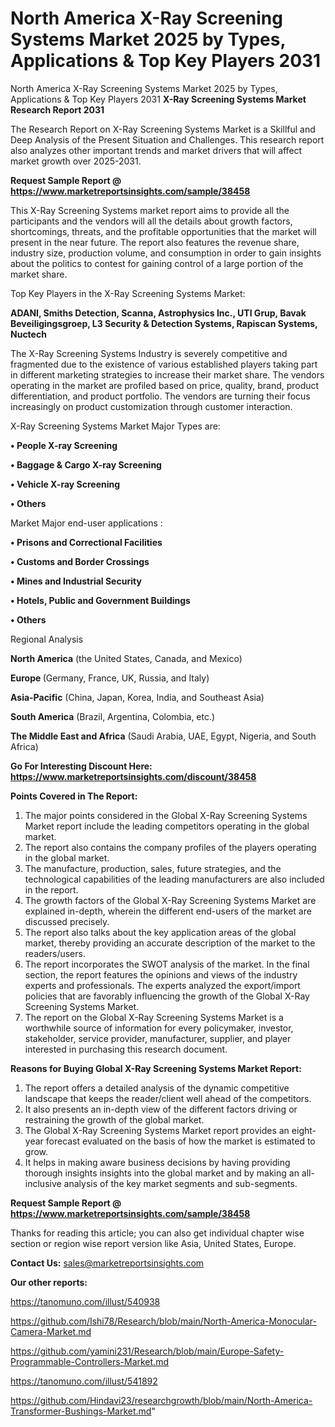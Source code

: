 # North America X-Ray Screening Systems Market 2025 by Types, Applications & Top Key Players 2031
North America X-Ray Screening Systems Market 2025 by Types, Applications & Top Key Players 2031
<strong>X-Ray Screening Systems Market Research Report 2031</strong>

The Research Report on X-Ray Screening Systems Market is a Skillful and Deep Analysis of the Present Situation and Challenges. This research report also analyzes other important trends and market drivers that will affect market growth over 2025-2031.

<strong>Request Sample Report @ <a href=https://www.marketreportsinsights.com/sample/38458>https://www.marketreportsinsights.com/sample/38458</a></strong>

This X-Ray Screening Systems market report aims to provide all the participants and the vendors will all the details about growth factors, shortcomings, threats, and the profitable opportunities that the market will present in the near future. The report also features the revenue share, industry size, production volume, and consumption in order to gain insights about the politics to contest for gaining control of a large portion of the market share.

Top Key Players in the X-Ray Screening Systems Market:

<strong>ADANI, Smiths Detection, Scanna, Astrophysics Inc., UTI Grup, Bavak Beveiligingsgroep, L3 Security & Detection Systems, Rapiscan Systems, Nuctech</strong>

The X-Ray Screening Systems Industry is severely competitive and fragmented due to the existence of various established players taking part in different marketing strategies to increase their market share. The vendors operating in the market are profiled based on price, quality, brand, product differentiation, and product portfolio. The vendors are turning their focus increasingly on product customization through customer interaction.

X-Ray Screening Systems Market Major Types are:

<strong>•  People X-ray Screening

•  Baggage & Cargo X-ray Screening

•  Vehicle X-ray Screening

•  Others</strong>

Market Major end-user applications :

<strong>•  Prisons and Correctional Facilities

•  Customs and Border Crossings

•  Mines and Industrial Security

•  Hotels, Public and Government Buildings

•  Others</strong>

Regional Analysis

</u><strong><b>North America</b></strong> (the United States, Canada, and Mexico)

<strong><b>Europe </b></strong>(Germany, France, UK, Russia, and Italy)

<strong><b>Asia-Pacific</b></strong> (China, Japan, Korea, India, and Southeast Asia)

<strong><b>South America</b></strong> (Brazil, Argentina, Colombia, etc.)

<strong><b>The Middle East and Africa</b></strong> (Saudi Arabia, UAE, Egypt, Nigeria, and South Africa)

<strong>Go For Interesting Discount Here: <a href=https://www.marketreportsinsights.com/discount/38458>https://www.marketreportsinsights.com/discount/38458</a></strong>

<strong>Points Covered in The Report:</strong>
<ol>
  <li>The major points considered in the Global X-Ray Screening Systems Market report include the leading competitors operating in the global market.</li>
  <li>The report also contains the company profiles of the players operating in the global market.</li>
  <li>The manufacture, production, sales, future strategies, and the technological capabilities of the leading manufacturers are also included in the report.</li>
  <li>The growth factors of the Global X-Ray Screening Systems Market are explained in-depth, wherein the different end-users of the market are discussed precisely.</li>
  <li>The report also talks about the key application areas of the global market, thereby providing an accurate description of the market to the readers/users.</li>
  <li>The report incorporates the SWOT analysis of the market. In the final section, the report features the opinions and views of the industry experts and professionals. The experts analyzed the export/import policies that are favorably influencing the growth of the Global X-Ray Screening Systems Market.</li>
  <li>The report on the Global X-Ray Screening Systems Market is a worthwhile source of information for every policymaker, investor, stakeholder, service provider, manufacturer, supplier, and player interested in purchasing this research document.</li>
</ol>
<strong>Reasons for Buying Global X-Ray Screening Systems Market Report:</strong>

<ol>
  <li>The report offers a detailed analysis of the dynamic competitive landscape that keeps the reader/client well ahead of the competitors.</li>
  <li>It also presents an in-depth view of the different factors driving or restraining the growth of the global market.</li>
  <li>The Global X-Ray Screening Systems Market report provides an eight-year forecast evaluated on the basis of how the market is estimated to grow.</li>
  <li>It helps in making aware business decisions by having providing thorough insights insights into the global market and by making an all-inclusive analysis of the key market segments and sub-segments.</li>
</ol>
<strong>Request Sample Report @ <a href=https://www.marketreportsinsights.com/sample/38458>https://www.marketreportsinsights.com/sample/38458</a></strong>


Thanks for reading this article; you can also get individual chapter wise section or region wise report version like Asia, United States, Europe.

<strong>Contact Us:</strong>
sales@marketreportsinsights.com

<strong>Our other reports:</strong>

<a href=https://tanomuno.com/illust/540938>https://tanomuno.com/illust/540938</a>

<a href=https://github.com/Ishi78/Research/blob/main/North-America-Monocular-Camera-Market.md>https://github.com/Ishi78/Research/blob/main/North-America-Monocular-Camera-Market.md</a>

<a href=https://github.com/yamini231/Research/blob/main/Europe-Safety-Programmable-Controllers-Market.md>https://github.com/yamini231/Research/blob/main/Europe-Safety-Programmable-Controllers-Market.md</a>

<a href=https://tanomuno.com/illust/541892>https://tanomuno.com/illust/541892</a>

<a href=https://github.com/Hindavi23/researchgrowth/blob/main/North-America-Transformer-Bushings-Market.md>https://github.com/Hindavi23/researchgrowth/blob/main/North-America-Transformer-Bushings-Market.md</a>"
